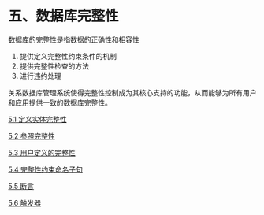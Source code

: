 # 五、数据库完整性

数据库的完整性是指数据的正确性和相容性

1. 提供定义完整性约束条件的机制
2. 提供完整性检查的方法
3. 进行违约处理

关系数据库管理系统使得完整性控制成为其核心支持的功能，从而能够为所有用户和应用提供一致的数据库完整性。

[5.1 定义实体完整性](5-1.md)

[5.2 参照完整性](5-2.md)

[5.3 用户定义的完整性](5-3.md)

[5.4 完整性约束命名子句](5-4.md)

[5.5 断言](5-5.md)

[5.6 触发器](5-6.md)